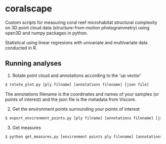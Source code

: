 # coralscape

Custom scripts for measuring coral reef microhabitat structural complexity on 3D point cloud data (structure-from-motion photogrammetry) using open3D and numpy packages in python.

Statistical using linear regresions with univariate and multivariate data conducted in R.

## Running analyses

1. Rotate point cloud and annotations according to the 'up vector'

```bash
$ rotate_plot.py [ply filname] [annotations filename] [json file]
```
The annotations filename is the coordinates and names of your samples (or points of interest) and the json file is the metadata from Viscore.

2. Get the environment points surrounding your points of interest

```bash
$ export_environment_points.py [ply filname] [annotations filename] [json file] [env radius]
```

3. Get measures

```bash
$ python get_measures.py [environment points ply filename] [annotations filename]
```